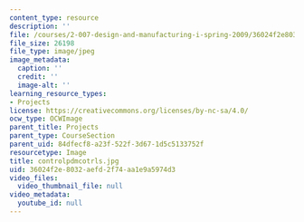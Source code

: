 ```yaml
---
content_type: resource
description: ''
file: /courses/2-007-design-and-manufacturing-i-spring-2009/36024f2e8032aefd2f74aa1e9a5974d3_controlpdmcotrls.jpg
file_size: 26198
file_type: image/jpeg
image_metadata:
  caption: ''
  credit: ''
  image-alt: ''
learning_resource_types:
- Projects
license: https://creativecommons.org/licenses/by-nc-sa/4.0/
ocw_type: OCWImage
parent_title: Projects
parent_type: CourseSection
parent_uid: 84dfecf8-a23f-522f-3d67-1d5c5133752f
resourcetype: Image
title: controlpdmcotrls.jpg
uid: 36024f2e-8032-aefd-2f74-aa1e9a5974d3
video_files:
  video_thumbnail_file: null
video_metadata:
  youtube_id: null
---
```

